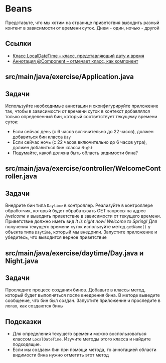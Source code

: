 # Beans

Представьте, что мы хотим на странице приветствия выводить разный контент в зависимости от времени суток. Днем - один, ночью - другой

## Ссылки

* [Класс LocalDateTime – класс, представляющий дату и время](https://docs.oracle.com/en/java/javase/11/docs/api/java.base/java/time/LocalDateTime.html)
* [Аннотация @Component – отмечает класс, как компонент](https://docs.spring.io/spring-framework/docs/current/javadoc-api/org/springframework/stereotype/Component.html)

## src/main/java/exercise/Application.java

## Задачи

Используйте необходимые аннотации и сконфигурируйте приложение так, чтобы в зависимости от времени суток в контекст добавлялся только определенный бин, который соответствует текущему времени суток:

* Если сейчас день (с 6 часов включительно до 22 часов), должен добавиться бин класса `Day`
* Если сейчас ночь (с 22 часов включительно до 6 часов утра), должен добавиться бин класса `Night`
* Подумайте, какой должна быть область видимости бина?

## src/main/java/exercise/controller/WelcomeController.java

## Задачи

Внедрите бин типа `Daytime` в контроллер. Реализуйте в контроллере обработчик, который будет обрабатывать GET запросы на адрес */welcome*  и выводить приветствие в зависимости от текущего времени. Приветствие должно иметь вид *It is night now! Welcome to Spring!*  Для получения текущего времени суток используйте метод `getName()` у объекта типа `Daytime`, который мы внедрили. Запустите приложение и убедитесь, что выводится верное приветствие

## src/main/java/exercise/daytime/Day.java и Night.java

## Задачи

Проследите процесс создания бинов. Добавьте в классы метод, который будет выполняться после внедрения бина. В методе выведите сообщение, что бин был создан. Запустите приложение и проследите в логах, как создаются бины

## Подсказки

* Для определения текущего времени можно воспользоваться классом `LocalDateTime`. Изучите методы этого класса и найдите подходящие.
* Если мы создаем бин при помощи метода, то аннотацией области видимости бина нужно отметить этот метод
